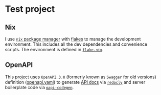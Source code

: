 # Test project

## Nix
I use [`nix` package manager](https://nixos.org/) with 
[flakes](https://nixos.wiki/wiki/Flakes#Enable_flakes) to manage the development
environment. This includes all the dev dependencies and convenience scripts.
The environment is defined in [`flake.nix`](flake.nix).

## OpenAPI
This project uses [`OpenAPI 3.0`](https://swagger.io/specification/v3/)
(formerly known as `Swagger` for old versions) definition
([openapi.yaml](openapi.yaml)) to generate [API docs](docs/api.html)
via [`redocly`](https://github.com/Redocly/redocly-cli/) and server boilerplate
code via [`oapi-codegen`](https://github.com/deepmap/oapi-codegen).
